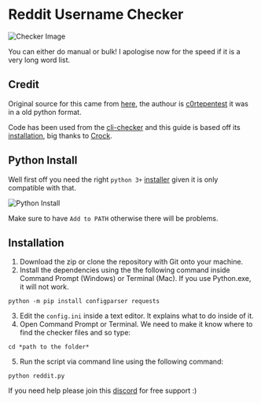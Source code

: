 # Reddit Username Checker
  ![Checker Image](https://i.imgur.com/YgLHd0z.png)
  
  You can either do manual or bulk!
  I apologise now for the speed if it is a very long word list.
  
## Credit

  Original source for this came from [here](https://youtu.be/96EBlrKOpH4), the authour is [c0rtepentest](https://twitter.com/c0rtepentest) it was in a old python format.
  
  Code has been used from the [cli-checker](https://github.com/crock/cli-checker) and this guide is based off its [installation](https://github.com/crock/cli-checker/wiki/Installation), big thanks to [Crock](https://github.com/crock).
  
## Python Install

  Well first off you need the right `python 3+` [installer](https://www.python.org/downloads/) given it is only compatible with that.
  
  ![Python Install](https://i.imgur.com/xw0RAb0.png)
  
  Make sure to have `Add to PATH` otherwise there will be problems.
## Installation

1. Download the zip or clone the repository with Git onto your machine.
2. Install the dependencies using the the following command inside Command Prompt (Windows) or Terminal (Mac). If you use Python.exe, it will not work.

```
python -m pip install configparser requests
```

3. Edit the `config.ini` inside a text editor. It explains what to do inside of it.
4. Open Command Prompt or Terminal. We need to make it know where to find the checker files and so type:

```
cd *path to the folder*
```

5. Run the script via command line using the following command:

```
python reddit.py
```

If you need help please join this [discord](https://discord.gg/hpbQayV) for free support :)
